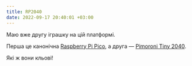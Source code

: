 ```yaml
---
title: RP2040
date: 2022-09-17 20:40:01 +03:00
---
```


Маю вже другу іграшку на цій платформі.

Перша це канонічна [Raspberry Pi Pico][1], а друга — [Pimoroni Tiny 2040][2].

Які ж вони кльові!

[1]: https://twitter.com/fac0ff/status/1555148073260679168
[2]: https://twitter.com/fac0ff/status/1571094436070981632
